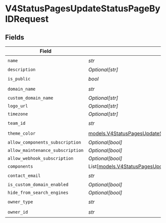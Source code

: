 # V4StatusPagesUpdateStatusPageByIDRequest


## Fields

| Field                                                                                                                              | Type                                                                                                                               | Required                                                                                                                           | Description                                                                                                                        |
| ---------------------------------------------------------------------------------------------------------------------------------- | ---------------------------------------------------------------------------------------------------------------------------------- | ---------------------------------------------------------------------------------------------------------------------------------- | ---------------------------------------------------------------------------------------------------------------------------------- |
| `name`                                                                                                                             | *str*                                                                                                                              | :heavy_check_mark:                                                                                                                 | N/A                                                                                                                                |
| `description`                                                                                                                      | *Optional[str]*                                                                                                                    | :heavy_minus_sign:                                                                                                                 | N/A                                                                                                                                |
| `is_public`                                                                                                                        | *bool*                                                                                                                             | :heavy_check_mark:                                                                                                                 | N/A                                                                                                                                |
| `domain_name`                                                                                                                      | *str*                                                                                                                              | :heavy_check_mark:                                                                                                                 | N/A                                                                                                                                |
| `custom_domain_name`                                                                                                               | *Optional[str]*                                                                                                                    | :heavy_minus_sign:                                                                                                                 | N/A                                                                                                                                |
| `logo_url`                                                                                                                         | *Optional[str]*                                                                                                                    | :heavy_minus_sign:                                                                                                                 | N/A                                                                                                                                |
| `timezone`                                                                                                                         | *Optional[str]*                                                                                                                    | :heavy_minus_sign:                                                                                                                 | N/A                                                                                                                                |
| `team_id`                                                                                                                          | *str*                                                                                                                              | :heavy_check_mark:                                                                                                                 | N/A                                                                                                                                |
| `theme_color`                                                                                                                      | [models.V4StatusPagesUpdateStatusPageByIDRequestThemeColor](../models/v4statuspagesupdatestatuspagebyidrequestthemecolor.md)       | :heavy_check_mark:                                                                                                                 | N/A                                                                                                                                |
| `allow_components_subscription`                                                                                                    | *Optional[bool]*                                                                                                                   | :heavy_minus_sign:                                                                                                                 | N/A                                                                                                                                |
| `allow_maintenance_subscription`                                                                                                   | *Optional[bool]*                                                                                                                   | :heavy_minus_sign:                                                                                                                 | N/A                                                                                                                                |
| `allow_webhook_subscription`                                                                                                       | *Optional[bool]*                                                                                                                   | :heavy_minus_sign:                                                                                                                 | N/A                                                                                                                                |
| `components`                                                                                                                       | List[[models.V4StatusPagesUpdateStatusPageByIDRequestComponent2](../models/v4statuspagesupdatestatuspagebyidrequestcomponent2.md)] | :heavy_minus_sign:                                                                                                                 | N/A                                                                                                                                |
| `contact_email`                                                                                                                    | *str*                                                                                                                              | :heavy_check_mark:                                                                                                                 | N/A                                                                                                                                |
| `is_custom_domain_enabled`                                                                                                         | *Optional[bool]*                                                                                                                   | :heavy_minus_sign:                                                                                                                 | N/A                                                                                                                                |
| `hide_from_search_engines`                                                                                                         | *Optional[bool]*                                                                                                                   | :heavy_minus_sign:                                                                                                                 | N/A                                                                                                                                |
| `owner_type`                                                                                                                       | *str*                                                                                                                              | :heavy_check_mark:                                                                                                                 | N/A                                                                                                                                |
| `owner_id`                                                                                                                         | *str*                                                                                                                              | :heavy_check_mark:                                                                                                                 | N/A                                                                                                                                |